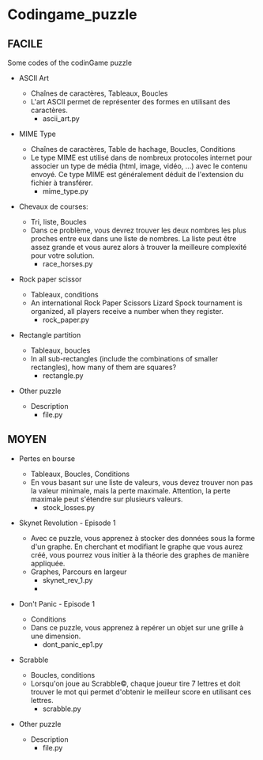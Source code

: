 
# Codingame_puzzle

## FACILE ##

Some codes of the codinGame puzzle
* ASCII Art

    - Chaînes de caractères, Tableaux, Boucles
    - L'art ASCII permet de représenter des formes en utilisant des caractères. 
        - ascii_art.py
    
* MIME Type

    -  Chaînes de caractères, Table de hachage, Boucles, Conditions 
    -  Le type MIME est utilisé dans de nombreux protocoles internet pour associer un type de média (html, image, vidéo, ...) avec le contenu envoyé. Ce type MIME est généralement déduit de l'extension du fichier à transférer.
        - mime_type.py

* Chevaux de courses:

  - Tri, liste, Boucles
  - Dans ce problème, vous devrez trouver les deux nombres les plus proches entre eux dans une liste de nombres. La liste peut être assez grande et vous aurez alors à trouver la meilleure complexité pour votre solution.
      - race_horses.py

* Rock paper scissor

  - Tableaux, conditions
  - An international Rock Paper Scissors Lizard Spock tournament is organized, all players receive a number when they register.
      - rock_paper.py

* Rectangle partition

  - Tableaux, boucles
  - In all sub-rectangles (include the combinations of smaller rectangles), how many of them are squares?
      - rectangle.py

* Other puzzle

  - Description
      - file.py

## MOYEN ##

* Pertes en bourse

  - Tableaux, Boucles, Conditions
  - En vous basant sur une liste de valeurs, vous devez trouver non pas la valeur minimale, mais la perte maximale. Attention, la perte maximale peut s'étendre sur plusieurs valeurs.
      - stock_losses.py

* Skynet Revolution - Episode 1

  - Avec ce puzzle, vous apprenez à stocker des données sous la forme d'un graphe. En cherchant et modifiant le graphe que vous aurez créé, vous pourrez vous initier à la théorie des graphes de manière appliquée.
  - Graphes, Parcours en largeur
      - skynet_rev_1.py
      - 

* Don't Panic - Episode 1

  - Conditions 
  - Dans ce puzzle, vous apprenez à repérer un objet sur une grille à une dimension.
      - dont_panic_ep1.py

* Scrabble

  - Boucles, conditions
  - Lorsqu'on joue au Scrabble©, chaque joueur tire 7 lettres et doit trouver le mot qui permet d'obtenir le meilleur score en utilisant ces lettres.
      - scrabble.py
 
* Other puzzle

  - Description
      - file.py
